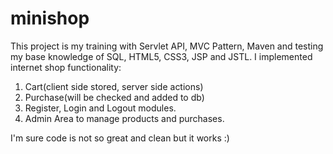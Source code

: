 # minishop
This project is my training with Servlet API, MVC Pattern, Maven and testing my base knowledge of SQL, HTML5, CSS3, JSP and JSTL. I implemented internet shop functionality:
1. Cart(client side stored, server side actions)
2. Purchase(will be checked and added to db)
3. Register, Login and Logout modules.
4. Admin Area to manage products and purchases.

I'm sure code is not so great and clean but it works :)
